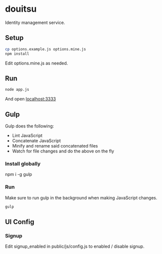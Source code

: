 douitsu
=======

Identity management service.

## Setup

```bash
cp options.example.js options.mine.js
npm install
```

Edit options.mine.js as needed.

## Run

```bash
node app.js
```

And open [localhost:3333](http://localhost:3333)

## Gulp

Gulp does the following:
* Lint JavaScript
* Concatenate JavaScript
* Minify and rename said concatenated files
* Watch for file changes and do the above on the fly

### Install globally

npm i -g gulp

### Run

Make sure to run gulp in the background when making JavaScript changes.

```bash
gulp
```

## UI Config

### Signup

Edit signup_enabled in public/js/config.js to enabled / disable signup.

